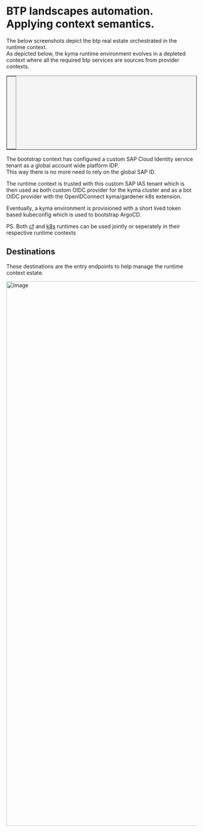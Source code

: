 BTP landscapes automation. Applying context semantics.
====================

The below screenshots depict the btp real estate orchestrated in the runtime context.  
As depicted below, the kyma runtime environment evolves in a depleted context where all the required btp services are sources from provider contexts.  


<table style="width: 100%; border-collapse: collapse; background-color: #f5f5f5;" border="1">
<tbody>
<tr style="height: 193px;">
<td style="width: 71.6%; height: 193px;">
<div>
<h1><a href=""><img class="aligncenter" src="https://github.com/user-attachments/assets/5e41e629-be42-4e65-a9bf-c76d8f58ea60" alt="" /></a></h1>
</div>
<div>
<h1><a href=""><img class="aligncenter" src="https://github.com/user-attachments/assets/41f830bf-d34d-49af-be07-5e070a7f7773" alt="" /></a></h1>
</div>  
</td>
</tr>
</tbody>
</table>

The bootstrap context has configured a custom SAP Cloud Identity service tenant as a global account wide platform IDP.  
This way there is no more need to rely on the global SAP ID.  

The runtime context is trusted with this custom SAP IAS tenant which is then used as both custom OIDC provider for the kyma cluster and as a bot OIDC provider with the OpenIDConnect kyma/gardener k8s extension.  

Eventually, a kyma environment is provisioned with a short lived token based kubeconfig which is used to bootstrap ArgoCD.  

PS. Both [cf](https://docs.cloudfoundry.org/concepts/architecture) and [k8s](https://phoenixnap.com/kb/understanding-kubernetes-architecture-diagrams) runtimes can be used jointly or seperately in their respective runtime contexts

## Destinations

These destinations are the entry endpoints to help manage the runtime context estate.  


<img width="1441" alt="image" src="https://github.com/user-attachments/assets/7d9cc274-6021-40c1-bb41-383ecdf237ae">
